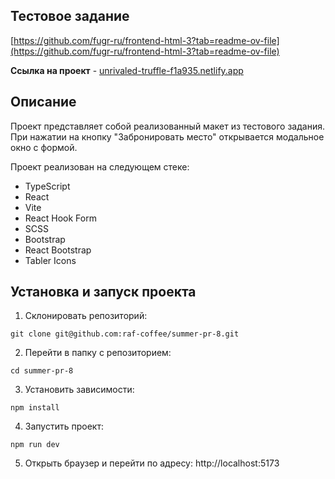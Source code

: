 ## Тестовое задание

[https://github.com/fugr-ru/frontend-html-3?tab=readme-ov-file](https://github.com/fugr-ru/frontend-html-3?tab=readme-ov-file)

**Ссылка на проект** - [unrivaled-truffle-f1a935.netlify.app](https://unrivaled-truffle-f1a935.netlify.app/)

## Описание

Проект представляет собой реализованный макет из тестового задания. При нажатии на кнопку "Забронировать место" открывается модальное окно с формой.

Проект реализован на следующем стеке:

- TypeScript
- React
- Vite
- React Hook Form
- SCSS
- Bootstrap
- React Bootstrap
- Tabler Icons

## Установка и запуск проекта

1. Склонировать репозиторий:

```
git clone git@github.com:raf-coffee/summer-pr-8.git
```

2. Перейти в папку с репозиторием:

```
cd summer-pr-8
```

3. Установить зависимости:

```
npm install
```

4. Запустить проект:

```
npm run dev
```

5. Открыть браузер и перейти по адресу: http://localhost:5173
